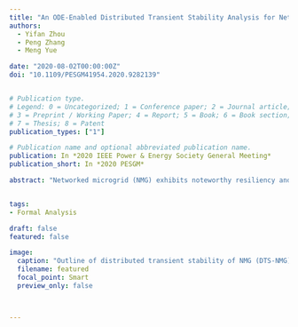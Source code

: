 ```yaml
---
title: "An ODE-Enabled Distributed Transient Stability Analysis for Networked Microgrids"
authors:
  - Yifan Zhou
  - Peng Zhang
  - Meng Yue

date: "2020-08-02T00:00:00Z"
doi: "10.1109/PESGM41954.2020.9282139"


# Publication type.
# Legend: 0 = Uncategorized; 1 = Conference paper; 2 = Journal article;
# 3 = Preprint / Working Paper; 4 = Report; 5 = Book; 6 = Book section;
# 7 = Thesis; 8 = Patent
publication_types: ["1"]

# Publication name and optional abbreviated publication name.
publication: In *2020 IEEE Power & Energy Society General Meeting*
publication_short: In *2020 PESGM*

abstract: "Networked microgrid (NMG) exhibits noteworthy resiliency and flexibility benefits for the mutual support from neighboring microgrids. With high penetration of distributed energy resources (DERs) and the associated controls, the transient stability analysis of NMGs is of critical significance. To address the issues of computation burdens and privacy in the centralized transient analysis, this paper devises an ordinary differential equation (ODE)-enabled distributed transient stability (DTS) methodology for NMGs. First, an ODE-based microgrid model is established to capture the dynamics in the droop control of DERs as well as network and load. Further, a distributed DTS is devised for the ODE representation of an NMG, allowing a privacy-preserving transient analysis of each microgrid while accurately reconstructing the frequency dynamics under droop controls in all DERs. Extensive tests are performed to verify the validity of the ODE-based microgrid model through both dynamic response and eigenvalue analysis, and the efficacy of the DTS algorithm in simulating the large signal responses and the frequent fluctuations in NMG."


tags:
- Formal Analysis

draft: false
featured: false

image:
  caption: "Outline of distributed transient stability of NMG (DTS-NMG)."
  filename: featured
  focal_point: Smart
  preview_only: false



---
```



